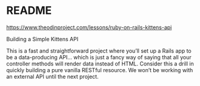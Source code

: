 # README

https://www.theodinproject.com/lessons/ruby-on-rails-kittens-api


Building a Simple Kittens API

This is a fast and straightforward project where you’ll set up a Rails app to be a data-producing API… which is just a fancy way of saying that all your controller methods will render data instead of HTML. Consider this a drill in quickly building a pure vanilla RESTful resource. We won’t be working with an external API until the next project.
